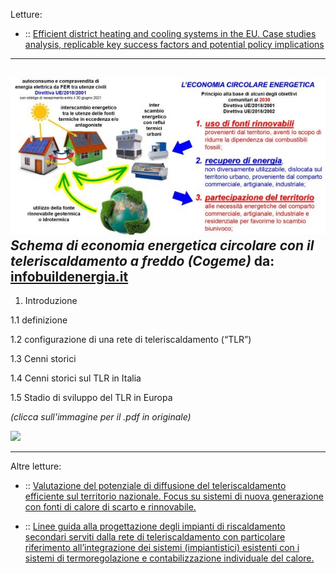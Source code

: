 Letture:

 - :: <a href="https://Savelli-Teleriscaldamento.GitHub.io/study%20on%20efficient%20dhc%20systems%20in%20the%20eu%20-dec2016_final%20-%20public%20report6.pdf">Efficient district heating and cooling systems in the EU. Case studies analysis, replicable key success factors and potential policy implications

----
[![](7541A156-6DF2-48DF-A7A7-F648BDB41EA9.jpeg)](https://savelli-teleriscaldamento.github.io/7541A156-6DF2-48DF-A7A7-F648BDB41EA9.jpeg)
*Schema di economia energetica circolare con il teleriscaldamento a freddo (Cogeme)*
da: <a href="https://www.infobuildenergia.it/approfondimenti/teleriscaldamento-a-bassa-temperatura/?hcb=1">infobuildenergia.it</a>
----


1. Introduzione

1.1 definizione

1.2 configurazione di una rete di teleriscaldamento (“TLR”)

1.3 Cenni storici

1.4 Cenni storici sul TLR in Italia

1.5 Stadio di sviluppo del TLR in Europa

*(clicca sull'immagine per il .pdf in originale)*

[![](intro.jpg)](https://www.qualenergia.it/sites/default/files/articolo-doc/indagine%20teleriscaldamento.pdf)

----

Altre letture: 

 - :: <a href="https://www.camera.it/application/xmanager/projects/leg18/attachments/upload_file_doc_acquisiti/pdfs/000/004/811/Memoria_AIRU_Report_finale_.pdf"> Valutazione del potenziale di diffusione del teleriscaldamento efficiente sul territorio nazionale. Focus su sistemi di nuova generazione con fonti di calore di scarto e rinnovabile.</a>

 - :: <a href="https://www.gruppoiren.it/documents/21402/69847/TP_termoregolazione_DEF.pdf/23b9e880-4f63-407d-837c-43b7d3fa4522">Linee guida alla progettazione degli impianti di riscaldamento secondari serviti dalla rete di teleriscaldamento con particolare riferimento all’integrazione dei sistemi (impiantistici) esistenti con i sistemi di termoregolazione e contabilizzazione individuale del calore.</a>


